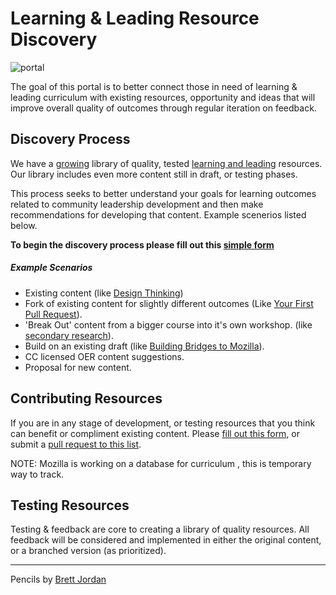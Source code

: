 #  <i class="fa fa-book"></i> Learning & Leading Resource Discovery
![portal](https://c1.staticflickr.com/5/4024/4705811372_f41a14ca64.jpg)

The goal of this portal is to better connect those in need of learning & leading curriculum with existing resources, opportunity and ideas that will improve overall quality of outcomes through regular iteration on feedback.

## Discovery Process

We have a [growing](http://education.mozilla-community.org/) library of quality, tested [learning and leading](http://emmairwin.github.io/) resources. Our library includes even more content still in draft, or testing phases.

This process seeks to better understand your goals for learning outcomes related to community leadership development and then make recommendations for developing that content. Example scenerios listed below.

**To begin the discovery process please fill out this [simple form](https://docs.google.com/forms/d/1jCy-e9n4qf2BSIs7wWFHcUYigAnJu3JHKA4TbA1OXoI/viewform)**

##### Example Scenarios

* Existing content (like [Design Thinking](http://mozilla.github.io/participation-curriculum/design-thinking/index.html#))
* Fork of existing content for slightly different outcomes (Like [Your First Pull Request](http://emmairwin.github.io/2015-02-26-your-first-pull-reqest/)).
*  'Break Out' content from a bigger course into it's own workshop. (like [secondary research](http://mozilla.github.io/participation-curriculum/interviewing-users-for-mozilla/index.html#1-secondary-research)).
* Build on an existing draft (like [Building Bridges to Mozilla](https://docs.google.com/presentation/d/1US8gLMoucaRH46pOZIHSHyrAU4v18iU289rOEH_GDr0/edit#slide=id.g10738dd625_0_0)).
* CC licensed OER content suggestions.
* Proposal for new content.

## Contributing Resources

If you are in any stage of development, or testing resources that you think can benefit or compliment existing content. Please [fill out this form](), or submit a [pull request to this list](https://github.com/mozilla/participation-curriculum/blob/master/curriculum-list.md).

NOTE:  Mozilla is working on a database for curriculum , this is temporary way to track.

## Testing Resources

Testing & feedback are core to creating a library of quality resources. All feedback will be considered and implemented in either the original content, or a branched version (as prioritized).

***

Pencils by [Brett Jordan](https://www.flickr.com/photos/x1brett/)
